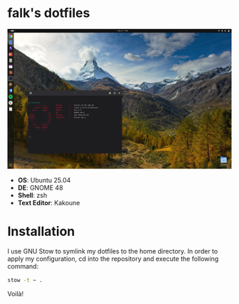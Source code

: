 # falk's dotfiles

![screenshot of my desktop](./screenshots/desktop.png)

- **OS**: Ubuntu 25.04
- **DE**: GNOME 48
- **Shell**: zsh
- **Text Editor**: Kakoune

# Installation
I use GNU Stow to symlink my dotfiles to the home directory. In order to apply my configuration, cd into the repository and execute the following command:

```sh
stow -t ~ .
```

Voilà!
